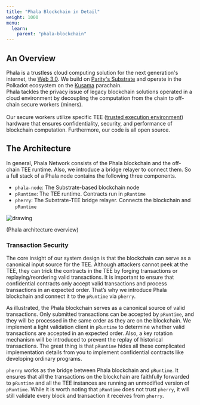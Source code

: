 ```yaml
---
title: "Phala Blockchain in Detail"
weight: 1000
menu:
  learn:
    parent: "phala-blockchain"
---
```


## An Overview

Phala is a trustless cloud computing solution for the next generation's internet, the [Web 3.0](https://web3.foundation/). We build on [Parity's Substrate](https://www.parity.io/technologies/substrate/) and operate in the Polkadot ecosystem on the [Kusama](https://kusama.network/) parachain. 
\
Phala tackles the privacy issue of legacy blockchain solutions operated in a cloud environment by decoupling the computation from the chain to off-chain secure workers (miners).
\
\
Our secure workers utilize specific TEE ([trusted execution environment](https://www.securetechalliance.org/wp-content/uploads/TEE-101-White-Paper-V1.1-FINAL-June-2018.pdf)) hardware that ensures confidentiality, security, and performance of blockchain computation. Furthermore, our code is all open source. 

## The Architecture

In general, Phala Network consists of the Phala blockchain and the off-chain TEE runtime. Also, we introduce a bridge relayer to connect them. So a full stack of a Phala node contains the following three components.

- `phala-node`: The Substrate-based blockchain node
- `pRuntime`: The TEE runtime. Contracts run in `pRuntime`
- `pherry`: The Substrate-TEE bridge relayer. Connects the blockchain and `pRuntime`

<img src="/images/docs/developer/simple_architecture.png" alt="drawing" class="center"/>

(Phala architecture overview)

### Transaction Security

The core insight of our system design is that the blockchain can serve as a canonical input source for the TEE. Although attackers cannot peek at the TEE, they can trick the contracts in the TEE by forging transactions or replaying/reordering valid transactions. It is important to ensure that confidential contracts only accept valid transactions and process transactions in an expected order. That’s why we introduce Phala blockchain and connect it to the `pRuntime` via `pherry`.

As illustrated, the Phala blockchain serves as a canonical source of valid transactions. Only submitted transactions can be accepted by `pRuntime`, and they will be processed in the same order as they are on the blockchain. We implement a light validation client in `pRuntime` to determine whether valid transactions are accepted in an expected order. Also, a key rotation mechanism will be introduced to prevent the replay of historical transactions. The great thing is that `pRuntime` hides all these complicated implementation details from you to implement confidential contracts like developing ordinary programs.

`pherry` works as the bridge between Phala blockchain and `pRuntime`. It ensures that all the transactions on the blockchain are faithfully forwarded to `pRuntime` and all the TEE instances are running an unmodified version of `pRuntime`. While it is worth noting that `pRuntime` does not trust `pherry`, it will still validate every block and transaction it receives from `pherry`.